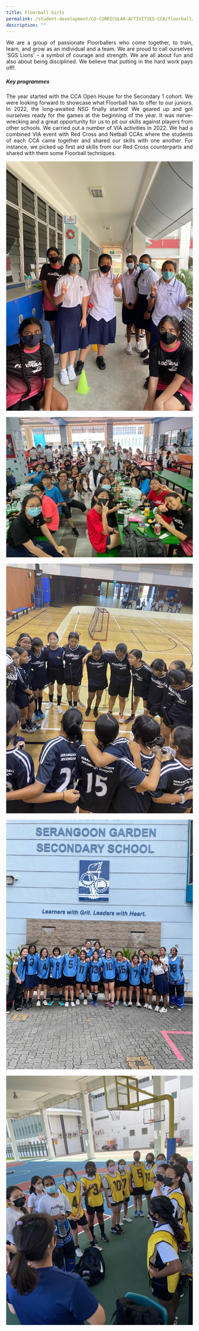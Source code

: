 ```yaml
---
title: Floorball Girls
permalink: /student-development/CO-CURRICULAR-ACTIVITIES-CCA/floorball/
description: ""
---
```

<p style="text-align: justify;"> We are a group of passionate Floorballers who come together, to train, learn, and grow as an individual and a team. We are proud to call ourselves ‘SGS Lions’ – a symbol of courage and strength. We are all about fun and also about being disciplined. We believe that putting in the hard work pays off!. </p>

##### **Key programmes**
<p style="text-align: justify;">The year started with the CCA Open House for the Secondary 1 cohort. We were looking forward to showcase what Floorball has to offer to our juniors. In 2022, the long-awaited NSG finally started! We geared up and got ourselves ready for the games at the beginning of the year. It was nerve-wrecking and a great opportunity for us to pit our skills against players from other schools. We carried out a number of VIA activities in 2022. We had a combined VIA event with Red Cross and Netball CCAs where the students of each CCA came together and shared our skills with one another. For instance, we picked up first aid skills from our Red Cross counterparts and shared with them some Floorball techniques. </p>

![](/images/CCA%20Floorball/CCA%20Open%20House%202022_2%20-%20Pong%20Chin-Li.jpeg)

![](/images/CCA%20Floorball/Combine%20CCA%20VIA_2022%20-%20Pong%20Chin-Li.jpeg)

![](/images/CCA%20Floorball/Friendly%20at%20APS%20-%20Pong%20Chin-Li.jpeg)

![](/images/CCA%20Floorball/NSG%20B%20Div%202022_2%20-%20Pong%20Chin-Li.jpeg)

![](/images/CCA%20Floorball/NSG%20C%20Div_2022_1%20-%20Pong%20Chin-Li.jpeg)